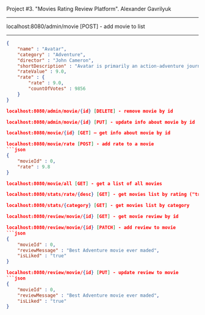 Project #3. "Movies Rating Review Platform". Alexander Gavrilyuk
***

localhost:8080/admin/movie [POST] -  add movie to list
***
```json
{
	"name" : "Avatar",
	"category" : "Adventure",
	"director" : "John Cameron",
	"shortDescription" : "Avatar is primarily an action-adventure journey of self-discovery, in the context of imperialism and deep ecology",
	"rateValue" : 9.0,
	"rate" : {  
        "rate" : 9.0,  
        "countOfVotes" : 9856  
    }  
}

localhost:8080/admin/movie/{id} [DELETE] - remove movie by id

localhost:8080/admin/movie/{id} [PUT] - update info about movie by id

localhost:8080/movie/{id} [GET] — get info about movie by id

localhost:8080/movie/rate [POST] - add rate to a movie
```json
{    
    "movieId" : 0,    
    "rate" : 9.8    
}   

localhost:8080/movie/all [GET] - get a list of all movies

localhost:8080/stats/rate/{desc} [GET] - get movies list by rating ("true" or "false")

localhost:8080/stats/{category} [GET] - get movies list by category

localhost:8080/review/movie/{id} [GET] - get movie review by id

localhost:8080/review/movie/{id} [PATCH] - add review to movie
```json
{
	"movieId" : 0,
	"reviewMessage" : "Best Adventure movie ever maded",
	"isLiked" : "true"  
}

localhost:8080/review/movie/{id} [PUT] - update review to movie
```json
{
	"movieId" : 0,
	"reviewMessage" : "Best Adventure movie ever maded",
	"isLiked" : "true"  
}



